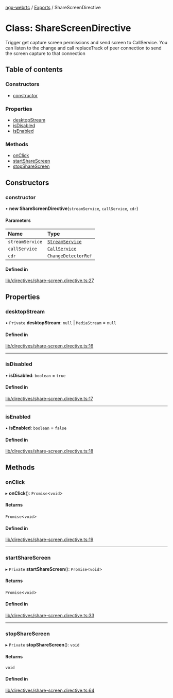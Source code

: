 [ngx-webrtc](https://github.com/lotterfriends/ngx-webrtc/tree/main/libs/ngx-webrtc/docs/README.md) / [Exports](https://github.com/lotterfriends/ngx-webrtc/tree/main/libs/ngx-webrtc/docs/modules.md) / ShareScreenDirective

# Class: ShareScreenDirective

Trigger get capture screen permissions and send screen to CallService.
You can listen to the change and call replaceTrack of peer connection to send the screen capture to that connection

## Table of contents

### Constructors

- [constructor](https://github.com/lotterfriends/ngx-webrtc/tree/main/libs/ngx-webrtc/docs/classes/ShareScreenDirective.md#constructor)

### Properties

- [desktopStream](https://github.com/lotterfriends/ngx-webrtc/tree/main/libs/ngx-webrtc/docs/classes/ShareScreenDirective.md#desktopstream)
- [isDisabled](https://github.com/lotterfriends/ngx-webrtc/tree/main/libs/ngx-webrtc/docs/classes/ShareScreenDirective.md#isdisabled)
- [isEnabled](https://github.com/lotterfriends/ngx-webrtc/tree/main/libs/ngx-webrtc/docs/classes/ShareScreenDirective.md#isenabled)

### Methods

- [onClick](https://github.com/lotterfriends/ngx-webrtc/tree/main/libs/ngx-webrtc/docs/classes/ShareScreenDirective.md#onclick)
- [startShareScreen](https://github.com/lotterfriends/ngx-webrtc/tree/main/libs/ngx-webrtc/docs/classes/ShareScreenDirective.md#startsharescreen)
- [stopShareScreen](https://github.com/lotterfriends/ngx-webrtc/tree/main/libs/ngx-webrtc/docs/classes/ShareScreenDirective.md#stopsharescreen)

## Constructors

### constructor

• **new ShareScreenDirective**(`streamService`, `callService`, `cdr`)

#### Parameters

| Name | Type |
| :------ | :------ |
| `streamService` | [`StreamService`](https://github.com/lotterfriends/ngx-webrtc/tree/main/libs/ngx-webrtc/docs/classes/StreamService.md) |
| `callService` | [`CallService`](https://github.com/lotterfriends/ngx-webrtc/tree/main/libs/ngx-webrtc/docs/classes/CallService.md) |
| `cdr` | `ChangeDetectorRef` |

#### Defined in

[lib/directives/share-screen.directive.ts:27](https://github.com/lotterfriends/video-chat/blob/cd8d92e/libs/ngx-webrtc/src/lib/directives/share-screen.directive.ts#L27)

## Properties

### desktopStream

• `Private` **desktopStream**: ``null`` \| `MediaStream` = `null`

#### Defined in

[lib/directives/share-screen.directive.ts:16](https://github.com/lotterfriends/video-chat/blob/cd8d92e/libs/ngx-webrtc/src/lib/directives/share-screen.directive.ts#L16)

___

### isDisabled

• **isDisabled**: `boolean` = `true`

#### Defined in

[lib/directives/share-screen.directive.ts:17](https://github.com/lotterfriends/video-chat/blob/cd8d92e/libs/ngx-webrtc/src/lib/directives/share-screen.directive.ts#L17)

___

### isEnabled

• **isEnabled**: `boolean` = `false`

#### Defined in

[lib/directives/share-screen.directive.ts:18](https://github.com/lotterfriends/video-chat/blob/cd8d92e/libs/ngx-webrtc/src/lib/directives/share-screen.directive.ts#L18)

## Methods

### onClick

▸ **onClick**(): `Promise`<`void`\>

#### Returns

`Promise`<`void`\>

#### Defined in

[lib/directives/share-screen.directive.ts:19](https://github.com/lotterfriends/video-chat/blob/cd8d92e/libs/ngx-webrtc/src/lib/directives/share-screen.directive.ts#L19)

___

### startShareScreen

▸ `Private` **startShareScreen**(): `Promise`<`void`\>

#### Returns

`Promise`<`void`\>

#### Defined in

[lib/directives/share-screen.directive.ts:33](https://github.com/lotterfriends/video-chat/blob/cd8d92e/libs/ngx-webrtc/src/lib/directives/share-screen.directive.ts#L33)

___

### stopShareScreen

▸ `Private` **stopShareScreen**(): `void`

#### Returns

`void`

#### Defined in

[lib/directives/share-screen.directive.ts:64](https://github.com/lotterfriends/video-chat/blob/cd8d92e/libs/ngx-webrtc/src/lib/directives/share-screen.directive.ts#L64)
